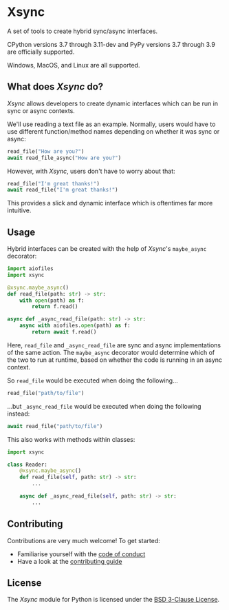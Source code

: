 # Xsync

A set of tools to create hybrid sync/async interfaces.

CPython versions 3.7 through 3.11-dev and PyPy versions 3.7 through 3.9 are officially supported.

Windows, MacOS, and Linux are all supported.

## What does *Xsync* do?

*Xsync* allows developers to create dynamic interfaces which can be run in sync or async contexts.

We'll use reading a text file as an example. Normally, users would have to use different function/method names depending on whether it was sync or async:

```py
read_file("How are you?")
await read_file_async("How are you?")
```

However, with *Xsync*, users don't have to worry about that:

```py
read_file("I'm great thanks!")
await read_file("I'm great thanks!")
```

This provides a slick and dynamic interface which is oftentimes far more intuitive.

## Usage

Hybrid interfaces can be created with the help of *Xsync*'s `maybe_async` decorator:

```py
import aiofiles
import xsync

@xsync.maybe_async()
def read_file(path: str) -> str:
    with open(path) as f:
        return f.read()

async def _async_read_file(path: str) -> str:
    async with aiofiles.open(path) as f:
        return await f.read()
```

Here, `read_file` and `_async_read_file` are sync and async implementations of the same action.
The `maybe_async` decorator would determine which of the two to run at runtime, based on whether the code is running in an async context.

So `read_file` would be executed when doing the following...

```py
read_file("path/to/file")
```

...but `_async_read_file` would be executed when doing the following instead:

```py
await read_file("path/to/file")
```

This also works with methods within classes:

```py
import xsync

class Reader:
    @xsync.maybe_async()
    def read_file(self, path: str) -> str:
        ...

    async def _async_read_file(self, path: str) -> str:
        ...
```

## Contributing

Contributions are very much welcome! To get started:

* Familiarise yourself with the [code of conduct](https://github.com/parafoxia/analytix/blob/main/CODE_OF_CONDUCT.md)
* Have a look at the [contributing guide](https://github.com/parafoxia/analytix/blob/main/CONTRIBUTING.md)

## License

The *Xsync* module for Python is licensed under the [BSD 3-Clause License](https://github.com/parafoxia/Xsync/blob/main/LICENSE).
